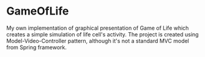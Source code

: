 # GameOfLife

My own implementation of graphical presentation of Game of Life which creates a simple simulation of life cell's activity.
The project is created using Model-Video-Controller pattern, although it's not a standard MVC model from Spring framework.
